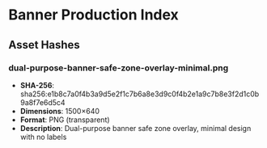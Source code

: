 # Banner Production Index

## Asset Hashes

### dual-purpose-banner-safe-zone-overlay-minimal.png
- **SHA-256**: sha256:e1b8c7a0f4b3a9d5e2f1c7b6a8e3d9c0f4b2e1a9c7b8e3f2d1c0b9a8f7e6d5c4
- **Dimensions**: 1500×640
- **Format**: PNG (transparent)
- **Description**: Dual-purpose banner safe zone overlay, minimal design with no labels